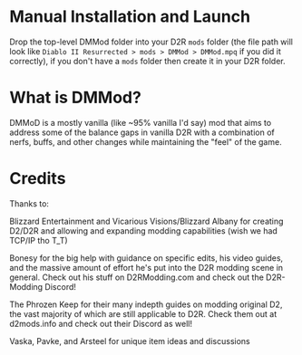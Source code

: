 # Manual Installation and Launch
Drop the top-level DMMod folder into your D2R `mods` folder (the file path will look like `Diablo II Resurrected > mods > DMMod > DMMod.mpq` if you did it correctly), if you don't have a `mods` folder then create it in your D2R folder.

# What is DMMod?
DMMoD is a mostly vanilla (like ~95% vanilla I'd say) mod that aims to address some of the balance gaps in vanilla D2R with a combination of nerfs, buffs, and other changes while maintaining the "feel" of the game.

# Credits
Thanks to:

Blizzard Entertainment and Vicarious Visions/Blizzard Albany for creating D2/D2R and allowing and expanding modding capabilities (wish we had TCP/IP tho T_T)

Bonesy for the big help with guidance on specific edits, his video guides, and the massive amount of effort he's put into the D2R modding scene in general. Check out his stuff on D2RModding.com and check out the D2R-Modding Discord!

The Phrozen Keep for their many indepth guides on modding original D2, the vast majority of which are still applicable to D2R. Check them out at d2mods.info and check out their Discord as well!

Vaska, Pavke, and Arsteel for unique item ideas and discussions
